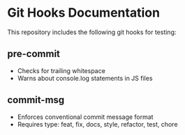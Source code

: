 # Git Hooks Documentation

This repository includes the following git hooks for testing:

## pre-commit
- Checks for trailing whitespace
- Warns about console.log statements in JS files

## commit-msg
- Enforces conventional commit message format
- Requires type: feat, fix, docs, style, refactor, test, chore